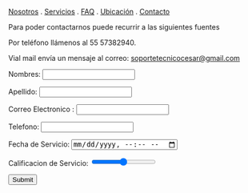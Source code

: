 [Nosotros](./nosotros.md) . [Servicios](./servicios.md) . [FAQ](FAQ.md) . [Ubicación](ubicacion.md) . [Contacto](./contacto.md)

Para poder contactarnos puede recurrir a las siguientes fuentes

Por teléfono llámenos al 55 57382940.

Vial mail envía un mensaje al correo:  soportetecnicocesar@gmail.com


<form action="https://formspree.io/f/mdoblgbb" method="post">
Nombres: <input type="text" name="name"><br>
  
Apellido: <input type="text" name="apellido"><br>
  
Correo Electronico : <input type="text" name="email"><br>
  
Telefono: <input type="tel">
  
Fecha de Servicio: <input type="datetime-local">
  
Calificacion de Servicio: <input type="range">
  
<input type="submit">
</form>

